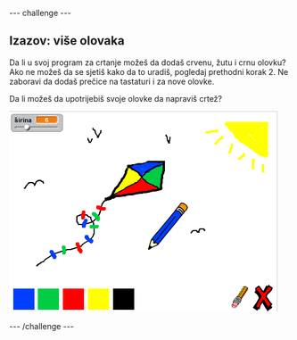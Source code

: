 \--- challenge \---

## Izazov: više olovaka

Da li u svoj program za crtanje možeš da dodaš crvenu, žutu i crnu olovku? Ako ne možeš da se sjetiš kako da to uradiš, pogledaj prethodni korak 2. Ne zaboravi da dodaš prečice na tastaturi i za nove olovke.

Da li možeš da upotrijebiš svoje olovke da napraviš crtež? 

![snimak ekrana](images/paint-final.png)

\--- /challenge \---